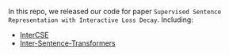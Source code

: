 In this repo, we released our code for paper `Supervised Sentence Representation with Interactive Loss Decay`. Including:

* [InterCSE](https://github.com/2hip3ng/InterCSE/tree/main/InterCSE)
* [Inter-Sentence-Transformers](https://github.com/2hip3ng/InterCSE/tree/main/Inter-Sentence-Transformers)
